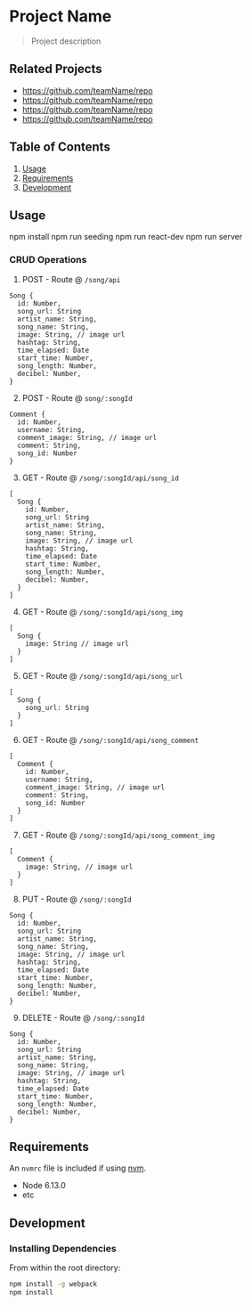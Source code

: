 # Project Name

> Project description

## Related Projects

  - https://github.com/teamName/repo
  - https://github.com/teamName/repo
  - https://github.com/teamName/repo
  - https://github.com/teamName/repo

## Table of Contents

1. [Usage](#Usage)
2. [Requirements](#requirements)
3. [Development](#development)

## Usage

npm install
npm run seeding
npm run react-dev
npm run server

### CRUD Operations

  1. POST - Route @ `/song/api`
  ```
  Song {
    id: Number,
    song_url: String
    artist_name: String,
    song_name: String,
    image: String, // image url
    hashtag: String, 
    time_elapsed: Date
    start_time: Number,
    song_length: Number,
    decibel: Number,
  }
  ```  
  2. POST - Route @ `song/:songId`
  ```
  Comment {
    id: Number,
    username: String,
    comment_image: String, // image url
    comment: String,
    song_id: Number
  }
  ```
  3. GET - Route @ `/song/:songId/api/song_id`
  ```
  [
    Song {
      id: Number,
      song_url: String
      artist_name: String,
      song_name: String,
      image: String, // image url
      hashtag: String, 
      time_elapsed: Date
      start_time: Number,
      song_length: Number,
      decibel: Number,
    }
  ]
  ```
  4. GET - Route @ `/song/:songId/api/song_img`
  ```
  [
    Song {
      image: String // image url
    }
  ]
  ```
  5. GET - Route @ `/song/:songId/api/song_url`
  ```
  [
    Song {
      song_url: String
    }
  ]
  ```
  6. GET - Route @ `/song/:songId/api/song_comment`
  ```
  [
    Comment {
      id: Number,
      username: String,
      comment_image: String, // image url
      comment: String,
      song_id: Number
    }
  ]
  ```
  7. GET - Route @ `/song/:songId/api/song_comment_img`
  ```
  [
    Comment {
      image: String, // image url
    }
  ]
  ```
  8. PUT - Route @ `/song/:songId`
  ```
  Song {
    id: Number,
    song_url: String
    artist_name: String,
    song_name: String,
    image: String, // image url
    hashtag: String, 
    time_elapsed: Date
    start_time: Number,
    song_length: Number,
    decibel: Number,
  }
  ```
  9. DELETE - Route @ `/song/:songId`
  ```
  Song {
    id: Number,
    song_url: String
    artist_name: String,
    song_name: String,
    image: String, // image url
    hashtag: String, 
    time_elapsed: Date
    start_time: Number,
    song_length: Number,
    decibel: Number,
  }
  ```


## Requirements

An `nvmrc` file is included if using [nvm](https://github.com/creationix/nvm).

  - Node 6.13.0
  - etc

## Development

### Installing Dependencies

From within the root directory:

```sh
npm install -g webpack
npm install
```

